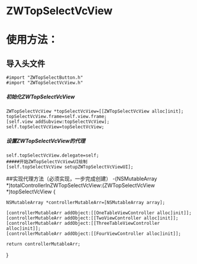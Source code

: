 # ZWTopSelectVcView
# 使用方法：
## 导入头文件
    #import "ZWTopSelectButton.h"
    #import "ZWTopSelectVcView.h"
##### 初始化ZWTopSelectVcView
    ZWTopSelectVcView *topSelectVcView=[[ZWTopSelectVcView alloc]init];
    topSelectVcView.frame=self.view.frame;
    [self.view addSubview:topSelectVcView];
    self.topSelectVcView=topSelectVcView;
##### 设置ZWTopSelectVcView的代理
    self.topSelectVcView.delegate=self;
    #####开始ZWTopSelectVcViewUI绘制
    [self.topSelectVcView setupZWTopSelectVcViewUI];
##实现代理方法（必须实现，一步完成创建）
   -(NSMutableArray *)totalControllerInZWTopSelectVcView:(ZWTopSelectVcView *)topSelectVcView
   {
   
    NSMutableArray *controllerMutableArr=[NSMutableArray array];
    
    [controllerMutableArr addObject:[[OneTableViewController alloc]init]];
    [controllerMutableArr addObject:[[TwoViewController alloc]init]];
    [controllerMutableArr addObject:[[ThreeTableViewController alloc]init]];
    [controllerMutableArr addObject:[[FourViewController alloc]init]];
    
    return controllerMutableArr;
   }
